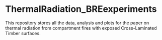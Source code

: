 # ThermalRadiation_BREexperiments
This repository stores all the data, analysis and plots for the paper on thermal radiation from compartment fires with exposed Cross-Laminated Timber surfaces.
